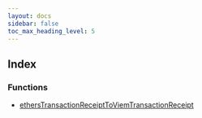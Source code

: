 ```yaml
---
layout: docs
sidebar: false
toc_max_heading_level: 5
---
```


## Index

### Functions

- [ethersTransactionReceiptToViemTransactionReceipt](functions/ethersTransactionReceiptToViemTransactionReceipt.md)
